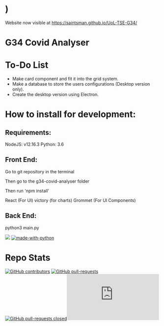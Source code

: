 )
=======

Website now visible at https://saintsman.github.io/UoL-TSE-G34/


# G34 Covid Analyser

# To-Do List
- Make card component and fit it into the grid system.
- Make a database to store the users configurations (Desktop version only).
- Create the desktop version using Electron.


# How to install for development:

## Requirements:
NodeJS: v12.16.3
Python: 3.6

## Front End:
Go to git repository in the terminal

Then go to the g34-covid-analyser folder

Then run 'npm install'

React (For UI)
victory (for charts)
Grommet (For UI Components)

## Back End:

python3 main.py


[![](https://data.jsdelivr.com/v1/package/npm/chart.js/badge)](https://www.jsdelivr.com/package/npm/chart.js)
[![made-with-python](https://img.shields.io/badge/Made%20with-Python-1f425f.svg)](https://www.python.org/)







# Repo Stats
[![GitHub contributors](https://img.shields.io/github/contributors/Naereen/StrapDown.js.svg)](https://GitHub.com/Naereen/StrapDown.js/graphs/contributors/)
[![GitHub pull-requests](https://img.shields.io/github/issues-pr/Naereen/StrapDown.js.svg)](https://GitHub.com/Naereen/StrapDown.js/pull/)
[![GitHub pull-requests closed](https://img.shields.io/github/issues-pr-closed/Naereen/StrapDown.js.svg)](https://GitHub.com/Naereen/StrapDown.js/pull/)[![Only 32 Kb](https://badge-size.herokuapp.com/Naereen/StrapDown.js/master/strapdown.min.js)](https://github.com/Naereen/StrapDown.js/blob/master/strapdown.min.js)


